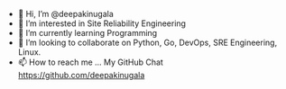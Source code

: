 - 👋 Hi, I’m @deepakinugala
- 👀 I’m interested in Site Reliability Engineering
- 🌱 I’m currently learning Programming
- 💞️ I’m looking to collaborate on Python, Go, DevOps, SRE Engineering, Linux.
- 📫 How to reach me ... My GitHub Chat https://github.com/deepakinugala

<!---
deepakinugala/deepakinugala is a ✨ special ✨ repository because its `README.md` (this file) appears on your GitHub profile.
You can click the Preview link to take a look at your changes.
--->
